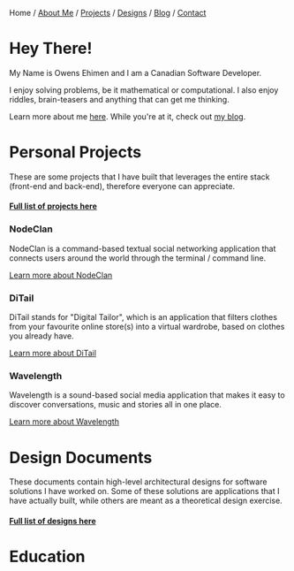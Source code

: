 Home / [About Me](?test) / [Projects](?test) / [Designs](?test) / [Blog](?test) / [Contact](?test)

# Hey There!

My Name is Owens Ehimen and I am a Canadian Software Developer.

I enjoy solving problems, be it mathematical or computational. I also enjoy riddles, brain-teasers and anything that can get me thinking.

Learn more about me [here](?test). While you're at it, check out [my blog](https://blog.ehimenio.com/).

# Personal Projects

These are some projects that I have built that leverages the entire stack (front-end and back-end), therefore everyone can appreciate.

#### [Full list of projects here](?test)

### **NodeClan**

NodeClan is a command-based textual social networking application that connects users around the world through the terminal / command line.

[Learn more about NodeClan](?test)

### **DiTail**

DiTail stands for "Digital Tailor", which is an application that filters clothes from your favourite online store(s) into a virtual wardrobe, based on clothes you already have.

[Learn more about DiTail](?test)

### **Wavelength**

Wavelength is a sound-based social media application that makes it easy to discover conversations, music and stories all in one place.

[Learn more about Wavelength](?test)

# Design Documents
These documents contain high-level architectural designs for software solutions I have worked on. Some of these solutions are applications that I have actually built, while others are meant as a theoretical design exercise.

#### [Full list of designs here](?test)

# Education






